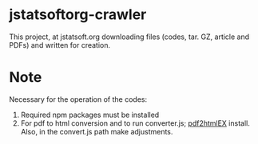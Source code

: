 # jstatsoftorg-crawler
This project, at jstatsoft.org downloading files (codes, tar. GZ, article and PDFs) and written for creation.

# Note
Necessary for the operation of the codes:
1.  Required npm packages must be installed
2.  For pdf to html conversion and to run converter.js; [pdf2htmlEX](https://github.com/coolwanglu/pdf2htmlEX) install. Also, in the convert.js path make adjustments.


